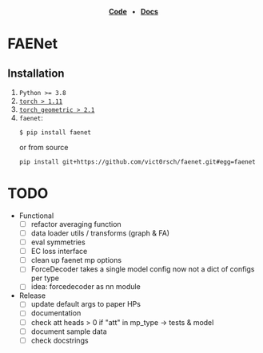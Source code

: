 <p align="center">
<strong><a href="https://github.com/vict0rsch/faenet" target="_blank">Code</a></strong>
<strong>&nbsp;&nbsp;•&nbsp;&nbsp;</strong>
<strong><a href="https://faenet.readthedocs.io/" target="_blank">Docs</a></strong>
</p>

# FAENet

## Installation

1. `Python >= 3.8`
2. [`torch > 1.11`](https://pytorch.org/get-started/locally/)
3. [`torch_geometric > 2.1`](https://pytorch-geometric.readthedocs.io/en/latest/notes/installation.html#)
4. `faenet`:
    ```
    $ pip install faenet
    ```
    or from source
    ```
    pip install git+https://github.com/vict0rsch/faenet.git#egg=faenet
    ```

# TODO

* Functional
  * [ ] refactor averaging function
  * [ ] data loader utils / transforms (graph & FA)
  * [ ] eval symmetries
  * [ ] EC loss interface
  * [ ] clean up faenet mp options
  * [ ] ForceDecoder takes a single model config now not a dict of configs per type
  * [ ] idea: forcedecoder as nn module
* Release
  * [ ] update default args to paper HPs
  * [ ] documentation
  * [ ] check att heads > 0 if "att" in mp_type -> tests & model
  * [ ] document sample data
  * [ ] check docstrings
